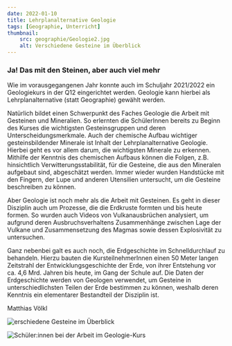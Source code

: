 ```yaml
---
date: 2022-01-10
title: Lehrplanalternative Geologie
tags: [Geographie, Unterricht]
thumbnail: 
    src: geographie/Geologie2.jpg
    alt: Verschiedene Gesteine im Überblick
---
```


### Ja! Das mit den Steinen, aber auch viel mehr

Wie im vorausgegangenen Jahr konnte auch im Schuljahr 2021/2022 ein Geologiekurs in der Q12 eingerichtet werden. Geologie kann hierbei als Lehrplanalternative (statt Geographie) gewählt werden.

Natürlich bildet einen Schwerpunkt des Faches Geologie die Arbeit mit Gesteinen und Mineralien. So erlernten die SchülerInnen bereits zu Beginn des Kurses die wichtigsten Gesteinsgruppen und deren Unterscheidungsmerkmale. Auch der chemische Aufbau wichtiger gesteinsbildender Minerale ist Inhalt der Lehrplanalternative Geologie. Hierbei geht es vor allem darum, die wichtigsten Minerale zu erkennen. Mithilfe der Kenntnis des chemischen Aufbaus können die Folgen, z.B. hinsichtlich Verwitterungsstabilität, für die Gesteine, die aus den Mineralen aufgebaut sind, abgeschätzt werden. Immer wieder wurden Handstücke mit den Fingern, der Lupe und anderen Utensilien untersucht, um die Gesteine beschreiben zu können.

Aber Geologie ist noch mehr als die Arbeit mit Gesteinen. Es geht in dieser Disziplin auch um Prozesse, die die Erdkruste formten und bis heute formen. So wurden auch Videos von Vulkanausbrüchen analysiert, um aufgrund deren Ausbruchsverhaltens Zusammenhänge zwischen Lage der Vulkane und Zusammensetzung des Magmas sowie dessen Explosivität zu untersuchen. 

Ganz nebenbei galt es auch noch, die Erdgeschichte im Schnelldurchlauf zu behandeln. Hierzu bauten die KursteilnehmerInnen einen 50 Meter langen Zeitstrahl der Entwicklungsgeschichte der Erde, von ihrer Entstehung vor ca. 4,6 Mrd. Jahren bis heute, im Gang der Schule auf. Die Daten der Erdgeschichte werden von Geologen verwendet, um Gesteine in unterschiedlichsten Teilen der Erde bestimmen zu können, weshalb deren Kenntnis ein elementarer Bestandteil der Disziplin ist.

Matthias Völkl

<img src="/images/geographie/Geologie2.jpg" alt="erschiedene Gesteine im Überblick">

![Schüler:innen bei der Arbeit im Geologie-Kurs](/images/geographie/Geologie1.jpg)


